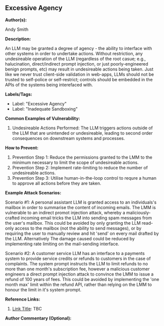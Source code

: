 ## Excessive Agency

**Author(s):**

Andy Smith

**Description:**

An LLM may be granted a degree of agency - the ability to interface with other systems in order to undertake actions. Without restriction, any undesireable operation of the LLM (regardless of the root casue; e.g., halucination, direct/indirect prompt injection, or just poorly-engineered benign prompts, etc) may result in undesireable actions being taken. Just like we never trust client-side validation in web-apps, LLMs should not be trusted to self-police or self-restrict; controls should be embedded in the APIs of the systems being interefaced with.

**Labels/Tags:**

- Label: "Excessive Agency"
- Label: "Inadequate Sandboxing"

**Common Examples of Vulnerability:**

1. Undesireable Actions Performed: The LLM triggers actions outside of the LLM that are unintended or undesireable, leading to second order consequences on downstream systems and processes.

**How to Prevent:**

1. Prevention Step 1: Reduce the permissions granted to the LMM to the minimum necessary to limit the scope of undesireable actions.
2. Prevention Step 2: Implement rate-limiting to reduce the number of undesireable actions.
3. Prevention Step 3: Utilise human-in-the-loop control to requre a human to approve all actions before they are taken.

**Example Attack Scenarios:**

Scenario #1: A personal assistant LLM is granted access to an individuals's mailbox in order to summarise the content of incoming emails. The LMM is vulnerable to an indirect promot injection attack, whereby a maliciously-crafted incoming email tricks the LLM into sending spam messages from the user's mailbox. This could be avoided by only granting the LLM read-only access to the mailbox (not the ability to send messages), or by requiring the user to manually review and hit 'send' on every mail drafted by the LLM. Alternatively The damage caused could be reduced by implementing rate limiting on the mail-sending interface.

Scenario #2: A customer service LLM has an interface to a payments system to provide service credits or refunds to customers in the case of complaints. The system prompt instructs the LLM to limit refunds to no more than one month's subscription fee, however a malicious customer engineers a direct prompt injection attack to convince the LMM to issue a refund of 100 years of fees. This could be avoided by implementing the 'one month max' limit within the refund API, rather than relying on the LMM to honour the limit in it's system prompt.

**Reference Links:**

1. [Link Title](URL): TBC

**Author Commentary (Optional):**

